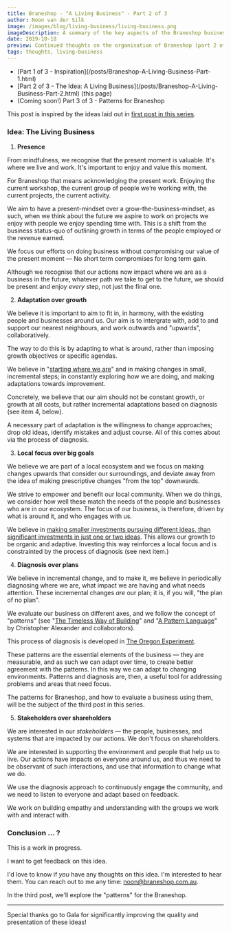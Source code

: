```yaml
---
title: Braneshop - "A Living Business" - Part 2 of 3
author: Noon van der Silk
image: /images/blog/living-business/living-business.png
imageDescription: A summary of the key aspects of the Braneshop business.
date: 2019-10-18
preview: Continued thoughts on the organisation of Braneshop (part 2 of 3).
tags: thoughts, living-business
---
```


<ul class="normal">
<li>[Part 1 of 3 - Inspiration](/posts/Braneshop-A-Living-Business-Part-1.html)</li>
<li>[Part 2 of 3 - The Idea: A Living Business](/posts/Braneshop-A-Living-Business-Part-2.html) (this page)</li>
<li>(Coming soon!) Part 3 of 3 - Patterns for Braneshop</li>
</ul>

This post is inspired by the ideas laid out in [first post in this
series](/posts/Braneshop-A-Living-Business-Part-1).

<!--more-->

### Idea: The Living Business<a name="living-business"></a>

1. **Presence**

From mindfulness, we recognise that the present moment is valuable. It's where
we live and work. It's important to enjoy and value this moment.

For Braneshop that means acknowledging the present work. Enjoying the current
workshop, the current group of people we’re working with, the current
projects, the current activity.

We aim to have a present-mindset over a grow-the-business-mindset, as such,
when we think about the future we aspire to work on projects we enjoy with
people we enjoy spending time with. This is a shift from the business
status-quo of outlining growth in terms of the people employed or the
revenue earned. 

We focus our efforts on doing business without compromising our value of the
present moment &mdash; No short term compromises for long term gain.

Although we recognise that our actions now impact where we are as a business
in the future, whatever path we take to get to the future, we should be
present and enjoy <i>every</i> step, not just the final one.

2. **Adaptation over growth**

We believe it is important to  aim to fit in, in harmony, with the existing
people and businesses around us. Our aim is to intergrate with, add to and
support our nearest neighbours, and work outwards and "upwards", collaboratively.

The way to do this is by adapting to what is around, rather than imposing
growth objectives or specific agendas.

We believe in "[starting where we
are](https://www.goodreads.com/book/show/815715.Start_Where_You_Are)" and in
making changes in small, incremental steps; in constantly exploring how we are
doing, and making adaptations towards improvement. 

Concretely, we believe that our aim should not be constant growth, or growth
at all costs, but rather incremental adaptations based on diagnosis (see item
4, below). 

A necessary part of adaptation is the willingness to change approaches; drop
old ideas, identify mistakes and adjust course. All of this comes about via
the process of diagnosis.


3. **Local focus over big goals**

We believe we are part of a local ecosystem and we focus on making changes
upwards that consider our surroundings, and deviate away from the idea of
making prescriptive changes "from the top" downwards. 

We strive to empower and benefit our local community. When we do things, we
consider how well these match the needs of the people and businesses who are
in our ecosystem. The focus of our business, is therefore, driven by what is
around it, and who engages with us.

We believe in [making smaller investments pursuing different ideas, than
significant investments in just one or two
ideas](https://silky.github.io/posts/2018-11-09-quick-note-on-budgeting.html).
This allows our growth to be organic and adaptive. Investing this way
reinforces a local focus and is constrainted by the process of diagnosis (see
next item.)


4. **Diagnosis over plans**

We believe in incremental change, and to make it, we believe in periodically
diagnosing where we are, what impact we are having and what needs attention.
These incremental changes <i>are</i> our plan; it is, if you will, "the plan
of no plan".

We evaluate our business on different axes, and we follow the concept
of "patterns" (see "[The Timeless Way of Building](https://www.goodreads.com/book/show/106728.The_Timeless_Way_of_Building)"
and "[A Pattern Language](https://www.goodreads.com/book/show/79766.A_Pattern_Language)"
by Christopher Alexander and collaborators).

This process of diagnosis is developed in [The Oregon
Experiment](https://www.goodreads.com/book/show/616875.The_Oregon_Experiment).

These patterns are the essential elements of the business &mdash; they are
measurable, and as such we can adapt over time, to create better agreement
with the patterns.  In this way we can adapt to changing environments.
Patterns and diagnosis are, then, a useful tool for addressing problems and
areas that need focus.

The patterns for Braneshop, and how to evaluate a business using them, will be
the subject of the third post in this series.


5. **Stakeholders over shareholders**

We are interested in our <i>stakeholders</i> &mdash; the people, businesses,
and systems that are impacted by our actions. We don't focus on shareholders.

We are interested in supporting the environment and people that help us to
live. Our actions have impacts on everyone around us, and thus we need to be
observant of such interactions, and use that information to change what we do.

We use the diagnosis approach to continuously engage the community, and we
need to listen to everyone and adapt based on feedback.

We work on building empathy and understanding with the groups we work with and
interact with.


### Conclusion ... ?

This is a work in progress. 

I want to get feedback on this idea.

I'd love to know if <i>you</i> have any thoughts on this idea.  I'm interested to hear them. You can
reach out to me any time: [noon@braneshop.com.au](mailto:noon@braneshop.com.a).

In the third post, we'll explore the "patterns" for the Braneshop.

<hr />

Special thanks go to Gala for significantly improving the quality and
presentation of these ideas!
